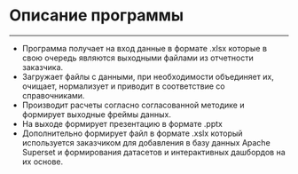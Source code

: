 # Описание программы
___
* Программа получает на вход данные в формате .xlsx которые в свою очередь являются выходными файлами из отчетности заказчика.
* Загружает файлы с данными, при необходимости объединяет их, очищает, нормализует и приводит в соответствие со справочниками.
* Производит расчеты согласно согласованной методике и формирует выходные фреймы данных.
* На выходе формирует презентацию в формате .pptx
* Дополнительно формирует файл в формате .xslx который используется заказчиком для добавления в базу данных Apache Superset и формирования датасетов и интерактивных дашбордов на их основе.